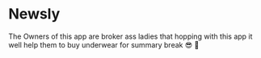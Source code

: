 # Newsly
The Owners of this app are broker ass ladies that hopping with this app it well help them to buy underwear for summary break 😎 🤑 
